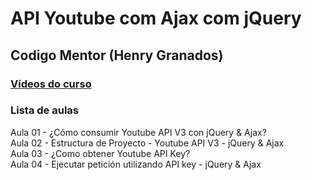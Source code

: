 # API Youtube com Ajax com jQuery
## Codigo Mentor (Henry Granados)

### [Vídeos do curso](https://www.youtube.com/watch?v=iz-aQXjExYs&list=PLK7sa90aSLe514x_w8vM0XrnkfvQpYbE7)

### Lista de aulas  

Aula 01 - ¿Cómo consumir Youtube API V3 con jQuery & Ajax?  
Aula 02 - Estructura de Proyecto - Youtube API V3 - jQuery & Ajax  
Aula 03 - ¿Como obtener Youtube API Key?  
Aula 04 - Ejecutar petición utilizando API key - jQuery & Ajax  
